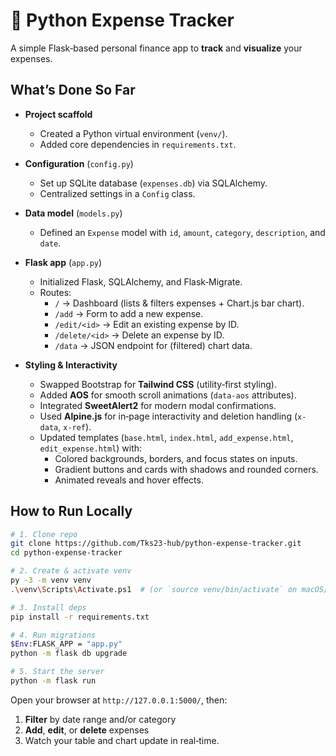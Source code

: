 # 🏦 Python Expense Tracker

A simple Flask‑based personal finance app to **track** and **visualize** your expenses.

## What’s Done So Far

- **Project scaffold**

  - Created a Python virtual environment (`venv/`).
  - Added core dependencies in `requirements.txt`.

- **Configuration** (`config.py`)

  - Set up SQLite database (`expenses.db`) via SQLAlchemy.
  - Centralized settings in a `Config` class.

- **Data model** (`models.py`)

  - Defined an `Expense` model with `id`, `amount`, `category`, `description`, and `date`.

- **Flask app** (`app.py`)

  - Initialized Flask, SQLAlchemy, and Flask‑Migrate.
  - Routes:
    - `/` → Dashboard (lists & filters expenses + Chart.js bar chart).
    - `/add` → Form to add a new expense.
    - `/edit/<id>` → Edit an existing expense by ID.
    - `/delete/<id>` → Delete an expense by ID.
    - `/data` → JSON endpoint for (filtered) chart data.

- **Styling & Interactivity**
  - Swapped Bootstrap for **Tailwind CSS** (utility‑first styling).
  - Added **AOS** for smooth scroll animations (`data-aos` attributes).
  - Integrated **SweetAlert2** for modern modal confirmations.
  - Used **Alpine.js** for in‑page interactivity and deletion handling (`x-data`, `x-ref`).
  - Updated templates (`base.html`, `index.html`, `add_expense.html`, `edit_expense.html`) with:
    - Colored backgrounds, borders, and focus states on inputs.
    - Gradient buttons and cards with shadows and rounded corners.
    - Animated reveals and hover effects.

## How to Run Locally

```bash
# 1. Clone repo
git clone https://github.com/Tks23-hub/python-expense-tracker.git
cd python-expense-tracker

# 2. Create & activate venv
py -3 -m venv venv
.\venv\Scripts\Activate.ps1  # (or `source venv/bin/activate` on macOS/Linux)

# 3. Install deps
pip install -r requirements.txt

# 4. Run migrations
$Env:FLASK_APP = "app.py"
python -m flask db upgrade

# 5. Start the server
python -m flask run
```

Open your browser at `http://127.0.0.1:5000/`, then:

1. **Filter** by date range and/or category
2. **Add**, **edit**, or **delete** expenses
3. Watch your table and chart update in real‑time.
